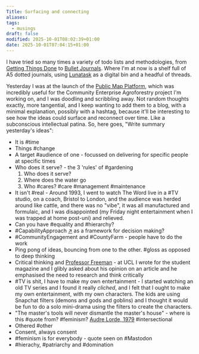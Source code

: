 ```yaml
---
Title: Surfacing and connecting
aliases:
tags:
  - musings
draft: false
modified: 2025-10-01T08:02:39+01:00
date: 2025-10-01T07:04:15+01:00
---
```

I have tried so many times a variety of todo lists and methodologies, from [Getting Things Done](https://en.wikipedia.org/wiki/Getting_Things_Done) to [Bullet Journals](https://en.wikipedia.org/wiki/Bullet_journal). Where I'm at now is a shelf full of A5 dotted journals, using [Lunatask](https://lunatask.app/) as a digital bin and a headful of threads.

Yesterday I was at the launch of the [Public Map Platform](https://publicmap.org/en), which was incredibly useful for the Community Enterprise Agroforestry project I'm working on, and I was doodling and scribbling away. Not random thoughts exactly, more tangential, and I keep wanting to add them to a blog, with a minimal explanation, possibly with a hashtag, because it'll be interesting to see how the ideas could surface and reconnect over time. Like a subconscious intellectual patina. So, here goes, "Write summary yesterday's ideas":

- It is #time 
- Things #change
- A target #audience of one - focussed on delivering for specific people at specific times
- Who does it serve? - the 3 'rules' of #gardening
	1. Who does it serve?
	2. Where does the water go
	3. Who #cares? #care #management #maintenance
- It isn't #real - Around 1993, I went to watch The Word live in a #TV studio, on a coach, Bristol to London, and the audience was herded around like cattle, and there was no "vibe", it was all manufactured and formulaic, and I was disappointed (my Friday night entertainment when I was trapped at home post-uni) and relieved.
- Can you have #equality and #hierarchy?
- #CapabilityApproach [↗](https://en.wikipedia.org/wiki/Capability_approach) as a framework for decision making?
- #CommunityEngagement and #CountyFarm - people have to do the work
- Ping pong of ideas, bouncing from one to the other. #gloss as opposed to deep thinking
- Critical thinking and [Professor Freeman](https://www.ucl.ac.uk/laws/news/2024/jul/tribute-professor-michael-freeman-fba) - at UCL I wrote for the student magazine and I glibly asked about his opinion on an article and he emphasised the need to research and think critically 
- #TV is shit, I have to make my own entertainment - I started watching an old TV series and I found it really *cliched*, and I felt that I ought to make my own entertainment, with my own characters. The kids are using Snapchat filters (demons and gods and goblins) and I thought it would be fun to do a solo mini-drama using the filters to create the characters. 
- "The master's tools will never dismantle the master's house" - where is this #quote from? #feminism? [Audre Lorde, 1979](https://theanarchistlibrary.org/library/audre-lorde-the-master-s-tools-will-never-dismantle-the-master-s-house) #intersectional
- Othered #other
- Consent, always consent
- #feminism is for everybody - quote seen on #Mastodon 
- #hierachy, #patriarchy and #domination














